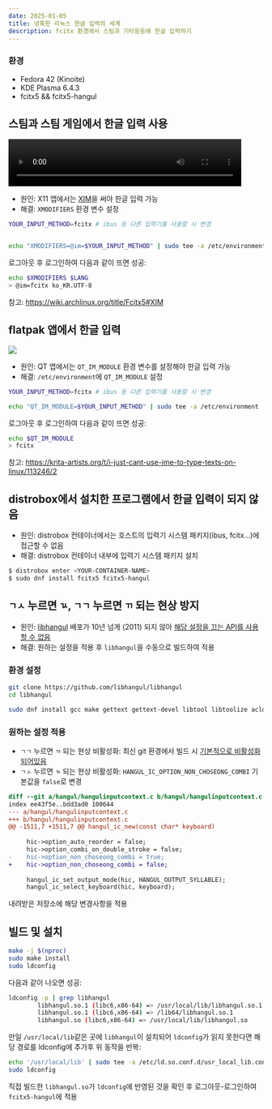 ```yaml
---
date: 2025-01-05
title: 냉혹한 리눅스 한글 입력의 세계
description: fcitx 환경에서 스팀과 기타등등에 한글 입력하기
---
```


### 환경

- Fedora 42 (Kinoite)
- KDE Plasma 6.4.3
- fcitx5 && fcitx5-hangul

## 스팀과 스팀 게임에서 한글 입력 사용

<video width="460" height="93" autoplay controls loop src="https://github.com/user-attachments/assets/1291f0c8-f812-41d6-a31e-92bbdeef460c"></video>

- 원인: X11 앱에서는 [XIM](https://en.wikipedia.org/wiki/X_Input_Method)을 써야 한글 입력 가능
- 해결: `XMODIFIERS` 환경 변수 설정

```sh
YOUR_INPUT_METHOD=fcitx # ibus 등 다른 입력기를 사용할 시 변경


echo "XMODIFIERS=@im=$YOUR_INPUT_METHOD" | sudo tee -a /etc/environment
```

로그아웃 후 로그인하여 다음과 같이 뜨면 성공:

```sh
echo $XMODIFIERS $LANG
> @im=fcitx ko_KR.UTF-8
```

참고: <https://wiki.archlinux.org/title/Fcitx5#XIM>

## flatpak 앱에서 한글 입력

![](./hangul.kde-open-image.webp)

- 원인: QT 앱에서는 `QT_IM_MODULE` 환경 변수를 설정해야 한글 입력 가능
- 해결: `/etc/environment`에 `QT_IM_MODULE` 설정

```sh
YOUR_INPUT_METHOD=fcitx # ibus 등 다른 입력기를 사용할 시 변경

echo "QT_IM_MODULE=$YOUR_INPUT_METHOD" | sudo tee -a /etc/environment
```

로그아웃 후 로그인하여 다음과 같이 뜨면 성공:

```sh
echo $QT_IM_MODULE
> fcitx
```

참고: <https://krita-artists.org/t/i-just-cant-use-ime-to-type-texts-on-linux/113246/2>

## distrobox에서 설치한 프로그램에서 한글 입력이 되지 않음

- 원인: distrobox 컨테이너에서는 호스트의 입력기 시스템 패키지(ibus, fcitx...)에 접근할 수 없음
- 해결: distrobox 컨테이너 내부에 입력기 시스템 패키지 설치

```sh
$ distrobox enter <YOUR-CONTAINER-NAME>
$ sudo dnf install fcitx5 fcitx5-hangul
```

## `ㄱㅅ` 누르면 `ㄳ`, `ㄱㄱ` 누르면 `ㄲ` 되는 현상 방지

- 원인: [libhangul](https://github.com/libhangul/libhangul) 배포가 10년 넘게 (2011) 되지 않아 [해당 설정을 끄는 API를 사용할 수 없음](https://github.com/fcitx/fcitx5-hangul/issues/12#issuecomment-2341205900)
- 해결: 원하는 설정을 적용 후 `libhangul`을 수동으로 빌드하여 적용

### 환경 설정

```sh
git clone https://github.com/libhangul/libhangul
cd libhangul

sudo dnf install gcc make gettext gettext-devel libtool libtoolize aclocal autoconf expat-devel
```

### 원하는 설정 적용

- `ㄱㄱ` 누르면 `ㄲ` 되는 현상 비활성화: 최신 git 환경에서 빌드 시 [기본적으로 비활성화되어있음](https://github.com/libhangul/libhangul/commit/1b438ae53333c7186544ecd79add5ea175a63d8d#diff-b52a01722c6deec9de955a307286b6014e2882497dc05be1f61af32129ed1c44R857)
- `ㄱㅅ` 누르면 `ㄳ` 되는 현상 비활성화: `HANGUL_IC_OPTION_NON_CHOSEONG_COMBI` 기본값을 `false`로 변경

```diff
diff --git a/hangul/hangulinputcontext.c b/hangul/hangulinputcontext.c
index ee43f5e..bdd3ad0 100644
--- a/hangul/hangulinputcontext.c
+++ b/hangul/hangulinputcontext.c
@@ -1511,7 +1511,7 @@ hangul_ic_new(const char* keyboard)
 
     hic->option_auto_reorder = false;
     hic->option_combi_on_double_stroke = false;
-    hic->option_non_choseong_combi = true;
+    hic->option_non_choseong_combi = false;
 
     hangul_ic_set_output_mode(hic, HANGUL_OUTPUT_SYLLABLE);
     hangul_ic_select_keyboard(hic, keyboard);
```

내려받은 저장소에 해당 변경사항을 적용

## 빌드 및 설치

```sh
make -j $(nproc)
sudo make install
sudo ldconfig
```

다음과 같이 나오면 성공:

```sh
ldconfig -p | grep libhangul
        libhangul.so.1 (libc6,x86-64) => /usr/local/lib/libhangul.so.1
        libhangul.so.1 (libc6,x86-64) => /lib64/libhangul.so.1
        libhangul.so (libc6,x86-64) => /usr/local/lib/libhangul.so
```

만일 `/usr/local/lib`같은 곳에 `libhangul`이 설치되어 `ldconfig`가 읽지 못한다면 해당 경로를 ldconfig에 추가후 위 동작을 반복:

```sh
echo '/usr/local/lib' | sudo tee -a /etc/ld.so.conf.d/usr_local_lib.conf
sudo ldconfig
```

직접 빌드한 `libhangul.so`가 `ldconfig`에 반영된 것을 확인 후 로그아웃-로그인하여 `fcitx5-hangul`에 적용
